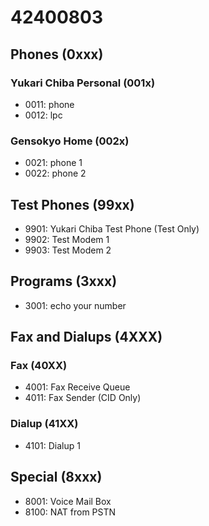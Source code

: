 # 42400803

## Phones (0xxx)

### Yukari Chiba Personal (001x)

- 0011: phone
- 0012: lpc

### Gensokyo Home (002x)

- 0021: phone 1
- 0022: phone 2

## Test Phones (99xx)

- 9901: Yukari Chiba Test Phone (Test Only)
- 9902: Test Modem 1
- 9903: Test Modem 2

## Programs (3xxx)

- 3001: echo your number

## Fax and Dialups (4XXX)

### Fax (40XX)

- 4001: Fax Receive Queue
- 4011: Fax Sender (CID Only)

### Dialup (41XX)

- 4101: Dialup 1

## Special (8xxx)

- 8001: Voice Mail Box
- 8100: NAT from PSTN
